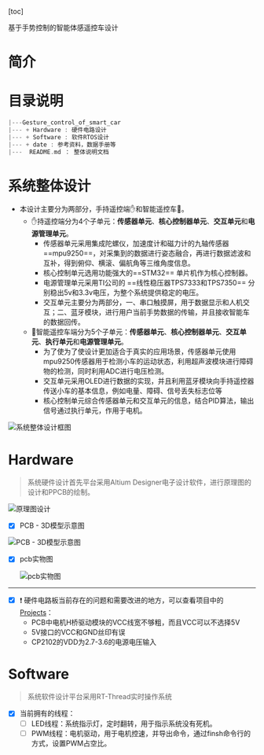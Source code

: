 [toc]

基于手势控制的智能体感遥控车设计

# 简介



# 目录说明

```c
|---Gesture_control_of_smart_car
|--- + Hardware : 硬件电路设计
|--- + Software : 软件RTOS设计
|--- + date : 参考资料，数据手册等
|---  README.md ： 整体说明文档

```



# 系统整体设计
- 本设计主要分为两部分，手持遥控端:raised_hand:和智能遥控车:car:。
    - :raised_hand:持遥控端分为4个子单元：**传感器单元**、**核心控制器单元**、**交互单元**和**电源管理单元**。
        - 传感器单元采用集成陀螺仪，加速度计和磁力计的九轴传感器==mpu9250==，对采集到的数据进行姿态融合，再进行数据滤波和互补，得到俯仰、横滚、偏航角等三维角度信息。
        - 核心控制单元选用功能强大的==STM32== 单片机作为核心控制器。
        - 电源管理单元采用TI公司的 ==线性稳压器TPS7333和TPS7350== 分别稳出5v和3.3v电压，为整个系统提供稳定的电压。
        - 交互单元主要分为两部分，一、串口触摸屏，用于数据显示和人机交互；二、蓝牙模块，进行用户当前手势数据的传输，并且接收智能车的数据回传。
    - :car:智能遥控车端分为5个子单元：**传感器单元**、**核心控制器单元**、**交互单元**、**执行单元**和**电源管理单元**。
        - 为了使为了使设计更加适合于真实的应用场景，传感器单元使用mpu9250传感器用于检测小车的运动状态，利用超声波模块进行障碍物的检测，同时利用ADC进行电压检测。
        - 交互单元采用OLED进行数据的实现，并且利用蓝牙模块向手持遥控器传送小车的基本信息，例如电量、障碍、信号丢失标志位等
        - 核心控制单元综合传感器单元和交互单元的信息，结合PID算法，输出信号通过执行单元，作用于电机。

![系统整体设计框图](https://hyifen.oss-cn-hangzhou.aliyuncs.com/img/遥感车系统功能框图.png)

# Hardware
>系统硬件设计首先平台采用Altium Designer电子设计软件，进行原理图的设计和PPCB的绘制。



![原理图设计](https://hyifen.oss-cn-hangzhou.aliyuncs.com/img/20200903230435.png)

- [x] PCB - 3D模型示意图

![PCB - 3D模型示意图](https://hyifen.oss-cn-hangzhou.aliyuncs.com/img/20200903230555.png)

- [x] pcb实物图

  ![pcb实物图](https://hyifen.oss-cn-hangzhou.aliyuncs.com/img/IMG_20200903_231727.jpg)

***

- [x] :exclamation:  硬件电路板当前存在的问题和需要改进的地方，可以查看项目中的[Projects](https://github.com/Hyf338/Gesture_control_of_smart_car/projects/1)：
  - PCB中电机H桥驱动模块的VCC线宽不够粗，而且VCC可以不选择5V
  - 5V接口的VCC和GND丝印有误
  - CP2102的VDD为2.7-3.6的电源电压输入

# Software

> 系统软件设计平台采用RT-Thread实时操作系统

- [x] 当前拥有的线程：
  - [ ] LED线程：系统指示灯，定时翻转，用于指示系统没有死机。
  - [ ] PWM线程：电机驱动，用于电机控速，并导出命令，通过finsh命令行的方式，设置PWM占空比。